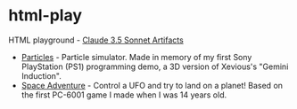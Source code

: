 # html-play
HTML playground - [Claude 3.5 Sonnet Artifacts](https://www.anthropic.com/news/claude-3-5-sonnet)

- [Particles](https://koriym.github.io/html-play/particles.html) -   Particle simulator. Made in memory of my first Sony PlayStation (PS1) programming demo, a 3D version of Xevious's "Gemini Induction".
- [Space Adventure](https://koriym.github.io/html-play/space-adventure.html) - Control a UFO and try to land on a planet! Based on the first PC-6001 game I made when I was 14 years old.
